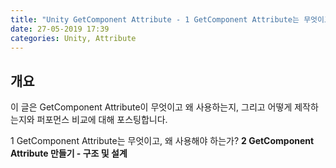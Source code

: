 ```yaml
---
title: "Unity GetComponent Attribute - 1 GetComponent Attribute는 무엇이고, 왜 사용해야 하는가?"
date: 27-05-2019 17:39
categories: Unity, Attribute
---
```


## 개요
이 글은 GetComponent Attribute이 무엇이고 왜 사용하는지,
그리고 어떻게 제작하는지와 퍼포먼스 비교에 대해 포스팅합니다.

1 GetComponent Attribute는 무엇이고, 왜 사용해야 하는가?
**2 GetComponent Attribute 만들기 - 구조 및 설계**
